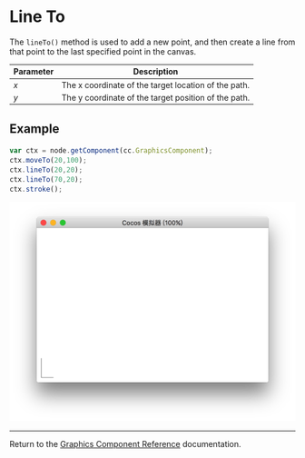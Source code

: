 # Line To

The `lineTo()` method is used to add a new point, and then create a line from that point to the last specified point in the canvas.

| Parameter | Description |
| --------- | ----------- |
| *x* | The x coordinate of the target location of the path. |
| *y* | The y coordinate of the target position of the path. |

## Example

```javascript
var ctx = node.getComponent(cc.GraphicsComponent);
ctx.moveTo(20,100);
ctx.lineTo(20,20);
ctx.lineTo(70,20);
ctx.stroke();
```

<a href="lineTo.png"><img src="lineTo.png"></a>

<hr>

Return to the [Graphics Component Reference](../graphics.md) documentation.
